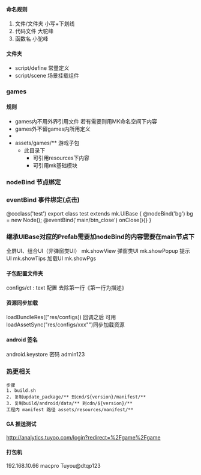 #### 命名规则
1. 文件/文件夹 小写+下划线
2. 代码文件 大驼峰
3. 函数名 小驼峰 

#### 文件夹
- script/define 常量定义 
- script/scene  场景挂载组件 


### games 
#### 规则
- games内不用外界引用文件 若有需要则用MK命名空间下内容
- games外不留games内所用定义
- 
- assets/games/**  游戏子包
  - 此目录下
    - 可引用resources下内容 
    - 可引用mk基础模块

###  nodeBind  节点绑定
###  eventBind  事件绑定(点击)
@ccclass('test')
export class test extends mk.UIBase {
    <!-- 绑定节点 -->
    @nodeBind('bg')
    bg = new Node();
    <!-- 绑定函数 -->
    @eventBind('main/btn_close')
    onClose(){}
}

### 继承UIBase对应的Prefab需要加nodeBind的内容需要在main节点下 

全屏UI、组合UI（非弹窗类UI）
mk.showView
弹窗类UI
mk.showPopup
提示UI
mk.showTips
加载UI 
mk.showPgs


#### 子包配置文件夹 
configs/ct : text 配置 去除第一行《第一行为描述》 


#### 资源同步加载 
loadBundleRes(["res/configs]) 回调之后 可用loadAssetSync("res/configs/xxx"")同步加载资源

####  android 签名
android.keystore
密码 admin123 

### 热更相关
    步骤 
    1. build.sh  
    2. 复制update_package/** 到cnd/${version}/manifest/**
    3. 复制build/android/data/** 到cdn/${version}/**
    工程内 manifest 路径 assets/resources/manifest/**



#### GA 推送测试
http://analytics.tuyoo.com/login?redirect=%2Fgame%2Fgame


#### 打包机 
192.168.10.66   macpro   Tuyou@dtqp123

